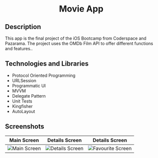 <h1 align="center">
     Movie App
</h1>

## Description
<p>This app is the final project of the iOS Bootcamp from Coderspace and Pazarama. The project uses the OMDb Film API to offer different functions and features..</p>


## Technologies and Libraries
- Protocol Oriented Programming
- URLSession
- Programmatic UI
- MVVM
- Delegate Pattern
- Unit Tests
- Kingfisher
- AutoLayout

## Screenshots

| Main Screen | Details Screen   | Details Screen |
| ----------- | ---------------- | ----------------  
| ![Main Screen](https://github.com/munevverelifay/MovieApp/assets/105984573/38b2885c-3eb4-4ae2-b78e-2d5043c4bc42) | ![Details Screen](https://github.com/munevverelifay/MovieApp/assets/105984573/e71a5ae6-4ad2-4ce3-83ee-e6686dd7f599) | ![Favourite Screen](https://github.com/munevverelifay/MovieApp/assets/105984573/d15bd3f0-8dbc-4688-9e11-fd6e2e97d371)
